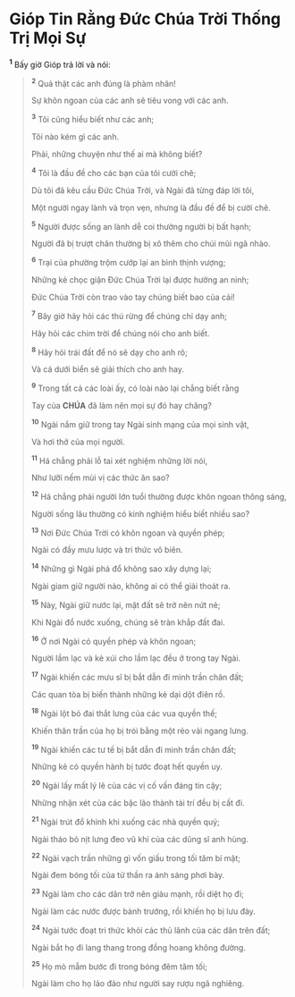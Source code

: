 # Gióp Tin Rằng Đức Chúa Trời Thống Trị Mọi Sự

<sup><b>1</b></sup> Bấy giờ Gióp trả lời và nói:

> <sup><b>2</b></sup> Quả thật các anh đúng là phàm nhân!
>
> Sự khôn ngoan của các anh sẽ tiêu vong với các anh.
>
> <sup><b>3</b></sup> Tôi cũng hiểu biết như các anh;
>
> Tôi nào kém gì các anh.
>
> Phải, những chuyện như thế ai mà không biết?
>
> <sup><b>4</b></sup> Tôi là đầu đề cho các bạn của tôi cười chê;
>
> Dù tôi đã kêu cầu Đức Chúa Trời, và Ngài đã từng đáp lời tôi,
>
> Một người ngay lành và trọn vẹn, nhưng là đầu đề để bị cười chê.
>
> <sup><b>5</b></sup> Người được sống an lành dễ coi thường người bị bất hạnh;
>
> Người đã bị trượt chân thường bị xô thêm cho chúi mũi ngã nhào.
>
> <sup><b>6</b></sup> Trại của phường trộm cướp lại an bình thịnh vượng;
>
> Những kẻ chọc giận Đức Chúa Trời lại được hưởng an ninh;
>
> Đức Chúa Trời còn trao vào tay chúng biết bao của cải!
>
> <sup><b>7</b></sup> Bây giờ hãy hỏi các thú rừng để chúng chỉ dạy anh;
>
> Hãy hỏi các chim trời để chúng nói cho anh biết.
>
> <sup><b>8</b></sup> Hãy hỏi trái đất để nó sẽ dạy cho anh rõ;
>
> Và cá dưới biển sẽ giải thích cho anh hay.
>
> <sup><b>9</b></sup> Trong tất cả các loài ấy, có loài nào lại chẳng biết rằng
>
> Tay của **CHÚA** đã làm nên mọi sự đó hay chăng?
>
> <sup><b>10</b></sup> Ngài nắm giữ trong tay Ngài sinh mạng của mọi sinh vật,
>
> Và hơi thở của mọi người.
>
> <sup><b>11</b></sup> Há chẳng phải lỗ tai xét nghiệm những lời nói,
>
> Như lưỡi nếm mùi vị các thức ăn sao?
>
> <sup><b>12</b></sup> Há chẳng phải người lớn tuổi thường được khôn ngoan thông sáng,
>
> Người sống lâu thường có kinh nghiệm hiểu biết nhiều sao?
>
> <sup><b>13</b></sup> Nơi Đức Chúa Trời có khôn ngoan và quyền phép;
>
> Ngài có đầy mưu lược và tri thức vô biên.
>
> <sup><b>14</b></sup> Những gì Ngài phá đổ không sao xây dựng lại;
>
> Ngài giam giữ người nào, không ai có thể giải thoát ra.
>
> <sup><b>15</b></sup> Này, Ngài giữ nước lại, mặt đất sẽ trở nên nứt nẻ;
>
> Khi Ngài đổ nước xuống, chúng sẽ tràn khắp đất đai.
>
> <sup><b>16</b></sup> Ở nơi Ngài có quyền phép và khôn ngoan;
>
> Người lầm lạc và kẻ xúi cho lầm lạc đều ở trong tay Ngài.
>
> <sup><b>17</b></sup> Ngài khiến các mưu sĩ bị bắt dẫn đi mình trần chân đất;
>
> Các quan tòa bị biến thành những kẻ dại dột điên rồ.
>
> <sup><b>18</b></sup> Ngài lột bỏ đai thắt lưng của các vua quyền thế;
>
> Khiến thân trần của họ bị trói bằng một rẻo vải ngang lưng.
>
> <sup><b>19</b></sup> Ngài khiến các tư tế bị bắt dẫn đi mình trần chân đất;
>
> Những kẻ có quyền hành bị tước đoạt hết quyền uy.
>
> <sup><b>20</b></sup> Ngài lấy mất lý lẽ của các vị cố vấn đáng tin cậy;
>
> Những nhận xét của các bậc lão thành tài trí đều bị cất đi.
>
> <sup><b>21</b></sup> Ngài trút đổ khinh khi xuống các nhà quyền quý;
>
> Ngài tháo bỏ nịt lưng đeo vũ khí của các dũng sĩ anh hùng.
>
> <sup><b>22</b></sup> Ngài vạch trần những gì vốn giấu trong tối tăm bí mật;
>
> Ngài đem bóng tối của tử thần ra ánh sáng phơi bày.
>
> <sup><b>23</b></sup> Ngài làm cho các dân trở nên giàu mạnh, rồi diệt họ đi;
>
> Ngài làm các nước được bành trướng, rồi khiến họ bị lưu đày.
>
> <sup><b>24</b></sup> Ngài tước đoạt tri thức khỏi các thủ lãnh của các dân trên đất;
>
> Ngài bắt họ đi lang thang trong đồng hoang không đường.
>
> <sup><b>25</b></sup> Họ mò mẫm bước đi trong bóng đêm tăm tối;
>
> Ngài làm cho họ lảo đảo như người say rượu ngã nghiêng.
